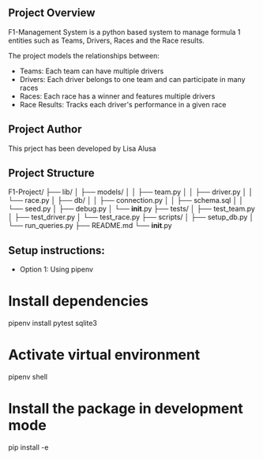 ## Project Overview
F1-Management System is a python based system to manage formula 1 entities such as Teams, Drivers, Races and the Race results.

The project models the relationships between:
- Teams: Each team can have multiple drivers
- Drivers: Each driver belongs to one team and can participate in many races
- Races: Each race has a winner and features multiple drivers
- Race Results: Tracks each driver's performance in a given race

## Project Author
This prject has been developed by Lisa Alusa

## Project Structure
F1-Project/
├── lib/
│   ├── models/
│   │   ├── team.py
│   │   ├── driver.py
│   │   └── race.py
│   ├── db/
│   │   ├── connection.py
│   │   ├── schema.sql
│   │   └── seed.py
│   ├── debug.py
│   └── __init__.py
├── tests/
│   ├── test_team.py
│   ├── test_driver.py
│   └── test_race.py
├── scripts/
│   ├── setup_db.py
│   └── run_queries.py
├── README.md
└── __init__.py

## Setup instructions: 
- Option 1: Using pipenv
# Install dependencies
pipenv install pytest sqlite3

# Activate virtual environment 
pipenv shell

# Install the package in development mode
pip install -e